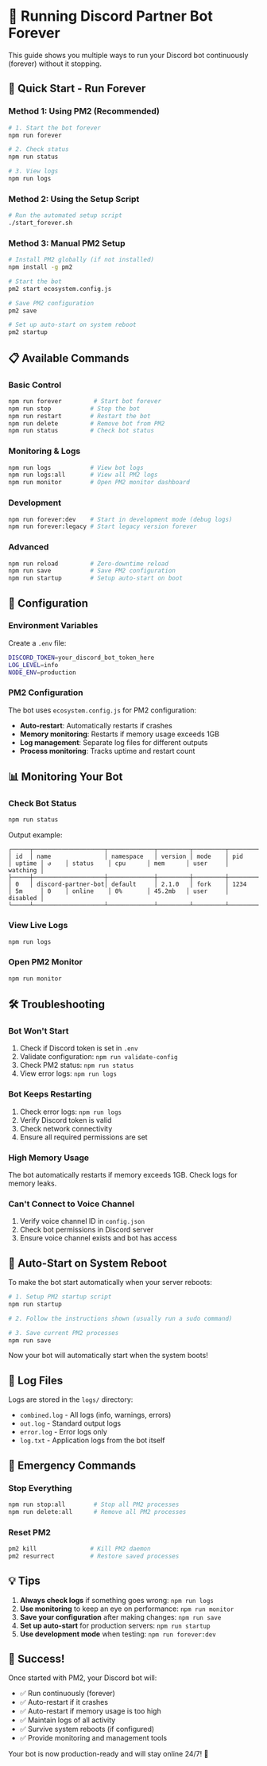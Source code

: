 # 🚀 Running Discord Partner Bot Forever

This guide shows you multiple ways to run your Discord bot continuously (forever) without it stopping.

## 🎯 Quick Start - Run Forever

### Method 1: Using PM2 (Recommended)

```bash
# 1. Start the bot forever
npm run forever

# 2. Check status
npm run status

# 3. View logs
npm run logs
```

### Method 2: Using the Setup Script

```bash
# Run the automated setup script
./start_forever.sh
```

### Method 3: Manual PM2 Setup

```bash
# Install PM2 globally (if not installed)
npm install -g pm2

# Start the bot
pm2 start ecosystem.config.js

# Save PM2 configuration
pm2 save

# Set up auto-start on system reboot
pm2 startup
```

## 📋 Available Commands

### Basic Control
```bash
npm run forever         # Start bot forever
npm run stop           # Stop the bot
npm run restart        # Restart the bot
npm run delete         # Remove bot from PM2
npm run status         # Check bot status
```

### Monitoring & Logs
```bash
npm run logs           # View bot logs
npm run logs:all       # View all PM2 logs
npm run monitor        # Open PM2 monitor dashboard
```

### Development
```bash
npm run forever:dev    # Start in development mode (debug logs)
npm run forever:legacy # Start legacy version forever
```

### Advanced
```bash
npm run reload         # Zero-downtime reload
npm run save           # Save PM2 configuration
npm run startup        # Setup auto-start on boot
```

## 🔧 Configuration

### Environment Variables

Create a `.env` file:
```bash
DISCORD_TOKEN=your_discord_bot_token_here
LOG_LEVEL=info
NODE_ENV=production
```

### PM2 Configuration

The bot uses `ecosystem.config.js` for PM2 configuration:

- **Auto-restart**: Automatically restarts if crashes
- **Memory monitoring**: Restarts if memory usage exceeds 1GB
- **Log management**: Separate log files for different outputs
- **Process monitoring**: Tracks uptime and restart count

## 📊 Monitoring Your Bot

### Check Bot Status
```bash
npm run status
```

Output example:
```
┌─────┬────────────────────┬─────────────┬─────────┬─────────┬──────────┬────────┬──────┬───────────┬──────────┬──────────┬──────────┬──────────┐
│ id  │ name               │ namespace   │ version │ mode    │ pid      │ uptime │ ↺    │ status    │ cpu      │ mem      │ user     │ watching │
├─────┼────────────────────┼─────────────┼─────────┼─────────┼──────────┼────────┼──────┼───────────┼──────────┼──────────┼──────────┼──────────┤
│ 0   │ discord-partner-bot│ default     │ 2.1.0   │ fork    │ 1234     │ 5m     │ 0    │ online    │ 0%       │ 45.2mb   │ user     │ disabled │
└─────┴────────────────────┴─────────────┴─────────┴─────────┴──────────┴────────┴──────┴───────────┴──────────┴──────────┴──────────┴──────────┘
```

### View Live Logs
```bash
npm run logs
```

### Open PM2 Monitor
```bash
npm run monitor
```

## 🛠️ Troubleshooting

### Bot Won't Start
1. Check if Discord token is set in `.env`
2. Validate configuration: `npm run validate-config`
3. Check PM2 status: `npm run status`
4. View error logs: `npm run logs`

### Bot Keeps Restarting
1. Check error logs: `npm run logs`
2. Verify Discord token is valid
3. Check network connectivity
4. Ensure all required permissions are set

### High Memory Usage
The bot automatically restarts if memory exceeds 1GB. Check logs for memory leaks.

### Can't Connect to Voice Channel
1. Verify voice channel ID in `config.json`
2. Check bot permissions in Discord server
3. Ensure voice channel exists and bot has access

## 🔄 Auto-Start on System Reboot

To make the bot start automatically when your server reboots:

```bash
# 1. Setup PM2 startup script
npm run startup

# 2. Follow the instructions shown (usually run a sudo command)

# 3. Save current PM2 processes
npm run save
```

Now your bot will automatically start when the system boots!

## 📝 Log Files

Logs are stored in the `logs/` directory:

- `combined.log` - All logs (info, warnings, errors)
- `out.log` - Standard output logs
- `error.log` - Error logs only
- `log.txt` - Application logs from the bot itself

## 🚨 Emergency Commands

### Stop Everything
```bash
npm run stop:all        # Stop all PM2 processes
npm run delete:all      # Remove all PM2 processes
```

### Reset PM2
```bash
pm2 kill               # Kill PM2 daemon
pm2 resurrect          # Restore saved processes
```

## 💡 Tips

1. **Always check logs** if something goes wrong: `npm run logs`
2. **Use monitoring** to keep an eye on performance: `npm run monitor`
3. **Save your configuration** after making changes: `npm run save`
4. **Set up auto-start** for production servers: `npm run startup`
5. **Use development mode** when testing: `npm run forever:dev`

## 🎉 Success!

Once started with PM2, your Discord bot will:
- ✅ Run continuously (forever)
- ✅ Auto-restart if it crashes
- ✅ Auto-restart if memory usage is too high
- ✅ Maintain logs of all activity
- ✅ Survive system reboots (if configured)
- ✅ Provide monitoring and management tools

Your bot is now production-ready and will stay online 24/7! 🚀